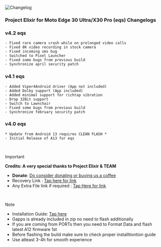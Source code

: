 ![Changelog](https://i.imgur.com/MsgqFFz.png)

### Project Elixir for Moto Edge 30 Ultra/X30 Pro (eqs) Changelogs

### v4.2 eqs
```
- Fixed rare camera crash while on prolonged video calls
- Fixed 8K video recording in stock camera
- Fixed incoming sms bug
- Switched to Pixel Launcher
- Fixed some bugs from previous build
- Synchronize april security patch
```

### v4.1 eqs
```
- Added Viper4Android driver (App not included)
- Added Dolby support (App included)
- Added minimal support for richtap vibration
- Drop 32Bit support
- Switch to Lawnchair
- Fixed some bugs from previous build
- Synchronize february security patch
```

### v4.0 eqs
```
* Update from Android 13 requires CLEAN FLASH *
- Initial Release of A13 for eqs
```

<br>

> [!Important]
> **Credits: A very special thanks to Project Elixir & TEAM**
> * **Donate**: [Do consider donating or buying us a coffee](https://projectelixiros.com/donate)
> * Recovery Link : [Tap here for link](https://projectelixiros.com/device/eqs)
> * Any Extra File link if required : [Tap Here for link](https://sourceforge.net/projects/project-elixir/files/fourteen)

<br>

> [!Note]
> * Installation Guide: [Tap here](https://projectelixiros.com/device/eqs)
> * Gapps is already included in zip no need to flash additionally
> * If you are coming from PORTs then you need to Format Data and flash latest A12 firmware 1st
> * Before flashing the build make sure to check proper installtiontion guide
> * Use atleast 3-4h for smooth experience
